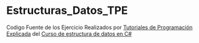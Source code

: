 # Estructuras_Datos_TPE
Codigo Fuente de los Ejercicio Realizados por [Tutoriales de Programación Explicada](https://www.youtube.com/channel/UCnjiTpRymNvwcsW0yQ1JY4Q "Canal Youtube") del [Curso de estructura de datos en C#](https://www.youtube.com/watch?v=gbcYN1Cb4Mw&list=PLsaihF7BSsEk_jSte_Z4KtZkpI6uA8u5M "Curso de Estructuras de Datos")  
